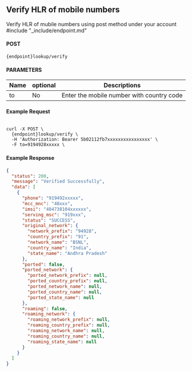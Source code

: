 ## Verify HLR of mobile numbers

Verify HLR of mubile numbers using post method under your account
#include "_include/endpoint.md"

#### POST

```
{endpoint}lookup/verify
```

#### PARAMETERS

| Name | optional | Descriptions                              |
| ---- | -------- | ----------------------------------------- |
| to   | No       | Enter the mobile number with country code |

#### Example Request

```

curl -X POST \
  {endpoint}lookup/verify \
  -H 'Authorization: Bearer 5b02112fb7xxxxxxxxxxxxxxxx' \
  -F to=9194928xxxxx \
```

#### Example Response

```json
{
  "status": 200,
  "message": "Verified Successfully",
  "data": [
    {
      "phone": "919492xxxxx",
      "mcc_mnc": "40xxx",
      "imsi": "404738104xxxxxx",
      "serving_msc": "919xxx",
      "status": "SUCCESS",
      "original_network": {
        "network_prefix": "94928",
        "country_prefix": "91",
        "network_name": "BSNL",
        "country_name": "India",
        "state_name": "Andhra Pradesh"
      },
      "ported": false,
      "ported_network": {
        "ported_network_prefix": null,
        "ported_country_prefix": null,
        "ported_network_name": null,
        "ported_country_name": null,
        "ported_state_name": null
      },
      "roaming": false,
      "roaming_network": {
        "roaming_network_prefix": null,
        "roaming_country_prefix": null,
        "roaming_network_name": null,
        "roaming_country_name": null,
        "roaming_state_name": null
      }
    }
  ]
}
```
